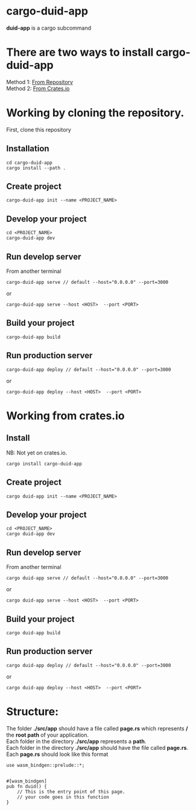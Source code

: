 # cargo-duid-app
**duid-app** is a cargo subcommand  

# There are two ways to install cargo-duid-app  
Method 1: [From Repository](https://github.com/djedou/cargo-duid-app#working-by-cloning-the-repository)  
Method 2: [From Crates.io](https://github.com/djedou/cargo-duid-app#working-from-cratesio)  


# Working by cloning the repository. 
First, clone this repository  

## Installation  
```  
cd cargo-duid-app  
cargo install --path .
```
  
## Create project  
```  
cargo-duid-app init --name <PROJECT_NAME>  
```  
  
## Develop your project  
```  
cd <PROJECT_NAME>  
cargo-duid-app dev  
```  

## Run develop server 
From another terminal      
```  
cargo-duid-app serve // default --host="0.0.0.0" --port=3000 
```
or  
```  
cargo-duid-app serve --host <HOST>  --port <PORT>  
```  

## Build your project    
```  
cargo-duid-app build  
``` 

## Run production server  
```  
cargo-duid-app deploy // default --host="0.0.0.0" --port=3000  
```  
or  
```
cargo-duid-app deploy --host <HOST>  --port <PORT>  
``` 

# Working from crates.io  
## Install 
NB: Not yet on crates.io.  
```  
cargo install cargo-duid-app  
```  
  
## Create project  
```  
cargo duid-app init --name <PROJECT_NAME>  
```  
  
## Develop your project  
```  
cd <PROJECT_NAME>  
cargo duid-app dev  
```  

## Run develop server 
From another terminal      
```  
cargo duid-app serve // default --host="0.0.0.0" --port=3000  
```  
or  
```
cargo duid-app serve --host <HOST>  --port <PORT>  
```  

## Build your project    
```  
cargo duid-app build  
``` 

## Run production server  
```  
cargo duid-app deploy // default --host="0.0.0.0" --port=3000  
```  
or  
```
cargo duid-app deploy --host <HOST>  --port <PORT>  
``` 

# Structure:
The folder **./src/app** should have a file called **page.rs** which represents **/** the **root path** of your application.  
Each folder in the directory **./src/app** represents a **path**.      
Each folder in the directory **./src/app** should have the file called **page.rs**.  
Each **page.rs** should look like this format  
```
use wasm_bindgen::prelude::*;


#[wasm_bindgen]
pub fn duid() {
    // This is the entry point of this page.
    // your code goes in this function
}
```